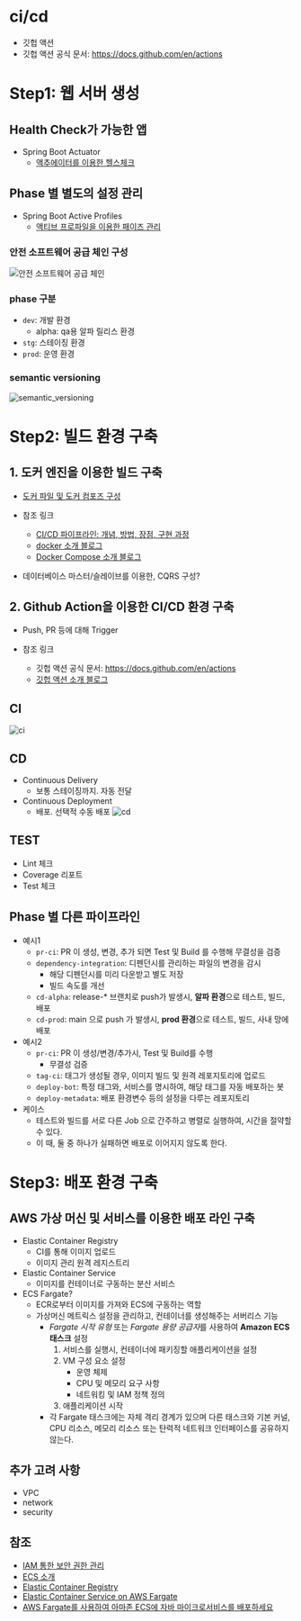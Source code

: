 
# ci/cd




- 깃헙 액션
- 깃헙 액션 공식 문서: <https://docs.github.com/en/actions>


# Step1: 웹 서버 생성
## Health Check가 가능한 앱
- Spring Boot Actuator
    - [액추에이터를 이용한 헬스체크](../../java/spring/actuator.md)

## Phase 별 별도의 설정 관리
- Spring Boot Active Profiles
    - [액티브 프로파일을 이용한 패이즈 관리](../../java/spring/active_profiles.md)

### 안전 소프트웨어 공급 체인 구성
![안전 소프트웨어 공급 체인](../../cloud/docker/Docs-Ref/ci.png)

### phase 구분
- `dev`: 개발 환경
    - alpha: qa용 알파 릴리스 환경
- `stg`: 스테이징 환경
- `prod`: 운영 환경

### semantic versioning
![semantic_versioning](./img/semantic_versioning.png)


# Step2: 빌드 환경 구축
## 1. 도커 엔진을 이용한 빌드 구축
- [도커 파일 및 도커 컴포즈 구성](../../cloud/docker/doc_docker.md)

- 참조 링크
    - [CI/CD 파이프라인: 개념, 방법, 장점, 구현 과정](https://www.redhat.com/ko/topics/devops/what-cicd-pipeline)
    - [docker 소개 블로그](https://www.44bits.io/ko/post/easy-deploy-with-docker)
    - [Docker Compose 소개 블로그](https://scarlett-dev.gitbook.io/all/docker/untitled)
- 데이터베이스 마스터/슬레이브를 이용한, CQRS 구성?

## 2. Github Action을 이용한 CI/CD 환경 구축
- Push, PR 등에 대해 Trigger

- 참조 링크
    - 깃헙 액션 공식 문서: <https://docs.github.com/en/actions>
    - [깃헙 액션 소개 블로그](https://www.daleseo.com/github-actions-basics/)

## CI
![ci](./img/ci.png)

## CD
- Continuous Delivery
    - 보통 스테이징까지. 자동 전달
- Continuous Deployment
    - 배포. 선택적 수동 배포
![cd](./img/cd.png)

## TEST
- Lint 체크
- Coverage 리포트
- Test 체크

## Phase 별 다른 파이프라인
- 예시1
    - `pr-ci`: PR 이 생성, 변경, 추가 되면 Test 및 Build 를 수행해 무결성을 검증
    - `dependency-integration`: 디펜던시를 관리하는 파일의 변경을 감시 
        - 해당 디펜던시를 미리 다운받고 별도 저장
        - 빌드 속도를 개선
    - `cd-alpha`: release-* 브랜치로 push가 발생시, **알파 환경**으로 테스트, 빌드, 배포
    - `cd-prod`: main 으로 push 가 발생시, **prod 환경**으로 테스트, 빌드, 사내 망에 배포
- 예시2
    - `pr-ci`: PR 이 생성/변경/추가시, Test 및 Build를 수행
        - 무결성 검증
    - `tag-ci`: 태그가 생성될 경우, 이미지 빌드 및 원격 레포지토리에 업로드
    - `deploy-bot`: 특정 태그와, 서비스를 명시하여, 해당 태그를 자동 배포하는 봇
    - `deploy-metadata`: 배포 환경변수 등의 설정을 다루는 레포지토리
- 케이스
    - 테스트와 빌드를 서로 다른 Job 으로 간주하고 병렬로 실행하여, 시간을 절약할 수 있다.
    - 이 때, 둘 중 하나가 실패하면 배포로 이어지지 않도록 한다.

# Step3: 배포 환경 구축 
## AWS 가상 머신 및 서비스를 이용한 배포 라인 구축
- Elastic Container Registry
    - CI를 통해 이미지 업로드
    - 이미지 관리 원격 레지스트리
- Elastic Container Service
    - 이미지를 컨테이너로 구동하는 분산 서비스
- ECS Fargate?
    - ECR로부터 이미지를 가져와 ECS에 구동하는 역할
    - 가상머신 메트릭스 설정을 관리하고, 컨테이너를 생성해주는 서버리스 기능
        - *Fargate 시작 유형* 또는 *Fargate 용량 공급자*를 사용하여 **Amazon ECS 태스크** 설정
            1. 서비스를 실행시, 컨테이너에 패키징할 애플리케이션을 설정
            2. VM 구성 요소 설정
                - 운영 체제
                - CPU 및 메모리 요구 사항
                - 네트워킹 및 IAM 정책 정의
            3. 애플리케이션 시작
        - 각 Fargate 태스크에는 자체 격리 경계가 있으며 다른 태스크와 기본 커널, CPU 리소스, 메모리 리소스 또는 탄력적 네트워크 인터페이스를 공유하지 않는다.

## 추가 고려 사항
- VPC
- network
- security

## 참조
- [IAM 통한 보안 권한 관리](https://dev.classmethod.jp/articles/what-is-aws-iam-kr/)
- [ECS 소개](http://ecs.catsdogs.kr.s3-website.ap-northeast-2.amazonaws.com/ko/1.-intro/)
- [Elastic Container Registry](https://aws.amazon.com/ko/ecr/)
- [Elastic Container Service on AWS Fargate](https://docs.aws.amazon.com/AmazonECS/latest/developerguide/AWS_Fargate.html)
- [AWS Fargate를 사용하여 아마존 ECS에 자바 마이크로서비스를 배포하세요](https://docs.aws.amazon.com/ko_kr/prescriptive-guidance/latest/patterns/deploy-java-microservices-on-amazon-ecs-using-aws-fargate.html)


